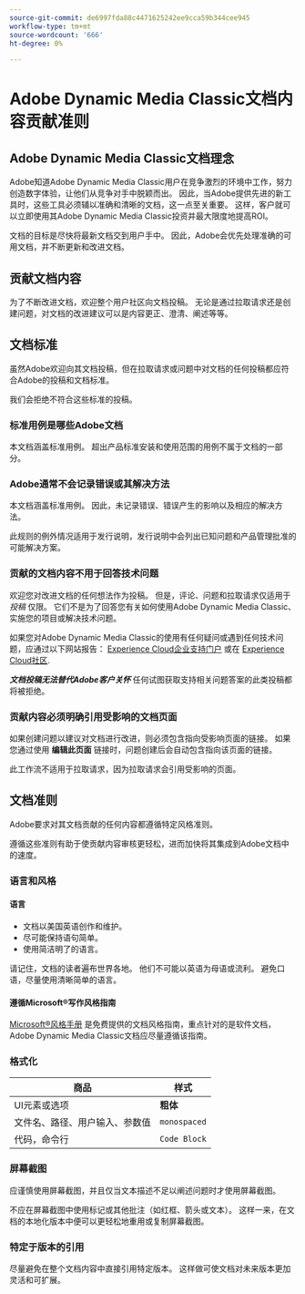 ```yaml
---
source-git-commit: de6997fda88c4471625242ee9cca59b344cee945
workflow-type: tm+mt
source-wordcount: '666'
ht-degree: 0%

---
```

# Adobe Dynamic Media Classic文档内容贡献准则

## Adobe Dynamic Media Classic文档理念

Adobe知道Adobe Dynamic Media Classic用户在竞争激烈的环境中工作，努力创造数字体验，让他们从竞争对手中脱颖而出。 因此，当Adobe提供先进的新工具时，这些工具必须辅以准确和清晰的文档，这一点至关重要。 这样，客户就可以立即使用其Adobe Dynamic Media Classic投资并最大限度地提高ROI。

文档的目标是尽快将最新文档交到用户手中。 因此，Adobe会优先处理准确的可用文档，并不断更新和改进文档。

## 贡献文档内容

为了不断改进文档，欢迎整个用户社区向文档投稿。 无论是通过拉取请求还是创建问题，对文档的改进建议可以是内容更正、澄清、阐述等等。

## 文档标准

虽然Adobe欢迎向其文档投稿，但在拉取请求或问题中对文档的任何投稿都应符合Adobe的投稿和文档标准。

我们会拒绝不符合这些标准的投稿。

### 标准用例是哪些Adobe文档

本文档涵盖标准用例。 超出产品标准安装和使用范围的用例不属于文档的一部分。

### Adobe通常不会记录错误或其解决方法

本文档涵盖标准用例。 因此，未记录错误、错误产生的影响以及相应的解决方法。

此规则的例外情况适用于发行说明，发行说明中会列出已知问题和产品管理批准的可能解决方案。

### 贡献的文档内容不用于回答技术问题

欢迎您对改进文档的任何想法作为投稿。 但是，评论、问题和拉取请求仅适用于 *投稿* 仅限。 它们不是为了回答您有关如何使用Adobe Dynamic Media Classic、实施您的项目或解决技术问题。

如果您对Adobe Dynamic Media Classic的使用有任何疑问或遇到任何技术问题，应通过以下网站报告： [Experience Cloud企业支持门户](https://experienceleague.adobe.com/zh-hans?support-solution=General&amp;support-tab=home#support) 或在 [Experience Cloud社区](https://experienceleaguecommunities.adobe.com/t5/adobe-experience-manager/ct-p/adobe-experience-manager-community).

***文档投稿无法替代Adobe客户关怀*** 任何试图获取支持相关问题答案的此类投稿都将被拒绝。

### 贡献内容必须明确引用受影响的文档页面

如果创建问题以建议对文档进行改进，则必须包含指向受影响页面的链接。 如果您通过使用 **编辑此页面** 链接时，问题创建后会自动包含指向该页面的链接。

此工作流不适用于拉取请求，因为拉取请求会引用受影响的页面。

## 文档准则

Adobe要求对其文档贡献的任何内容都遵循特定风格准则。

遵循这些准则有助于使贡献内容审核更轻松，进而加快将其集成到Adobe文档中的速度。

### 语言和风格

#### 语言

* 文档以美国英语创作和维护。
* 尽可能保持语句简单。
* 使用简洁明了的语言。

请记住，文档的读者遍布世界各地。 他们不可能以英语为母语或流利。 避免口语，尽量使用清晰简单的语言。

#### 遵循Microsoft®写作风格指南

[Microsoft®风格手册](https://learn.microsoft.com/en-us/style-guide/welcome/) 是免费提供的文档风格指南，重点针对的是软件文档，Adobe Dynamic Media Classic文档应尽量遵循该指南。

### 格式化

| 商品 | 样式 |
|---|---|
| UI元素或选项 | **粗体** |
| 文件名、路径、用户输入、参数值 | `monospaced` |
| 代码，命令行 | ```Code Block``` |

### 屏幕截图

应谨慎使用屏幕截图，并且仅当文本描述不足以阐述问题时才使用屏幕截图。

不应在屏幕截图中使用标记或其他批注（如红框、箭头或文本）。 这样一来，在文档的本地化版本中便可以更轻松地重用或复制屏幕截图。

### 特定于版本的引用

尽量避免在整个文档内容中直接引用特定版本。 这样做可使文档对未来版本更加灵活和可扩展。
